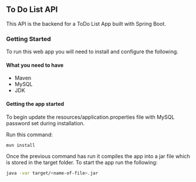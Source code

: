<h2>To Do List API</h2>

This API is the backend for a ToDo List App built with Spring Boot.

<h3>Getting Started</h3>

To run this web app you will need to install and configure the following.

<h4>What you need to have </h4>
<ul>
<li>Maven</li>
<li>MySQL</li>
<li>JDK</li>
</ul>

<h4>Getting the app started</h4>

To begin update the resources/application.properties file with MySQL password set during installation. 

Run this command:

``` bash 
mvn install
```

Once the previous command has run it compiles the app into a jar file which is stored in the target folder. 
To start the app run the following:
``` bash 
java -var target/<name-of-file>.jar
```



